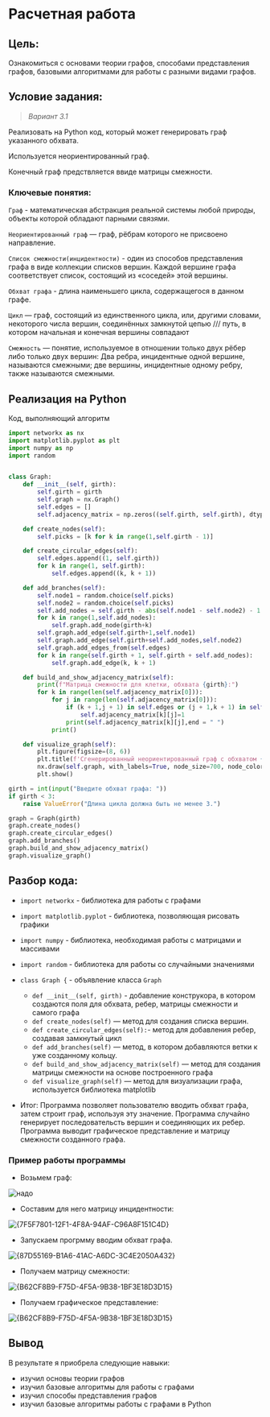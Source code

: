


# Расчетная работа 

## Цель:

Ознакомиться с основами теории графов, способами представления графов, базовыми алгоритмами для работы с разными видами графов.

## Условие задания:

>*Вариант 3.1*

Реализовать на Python код, который может генерировать граф указанного обхвата.

Используется неориентированный граф.

Конечный граф предствляется ввиде матрицы смежности.

### Ключевые понятия:
`Граф` - математическая абстракция реальной системы любой природы, объекты которой обладают парными связями.

`Неориентированный граф` —  граф, рёбрам которого не присвоено направление.

`Список смежности(инцидентности)` - один из способов представления графа в виде коллекции списков вершин. Каждой вершине графа соответствует список, состоящий из «соседей» этой вершины.

`Обхват графа` - длина наименьшего цикла, содержащегося в данном графе.

`Цикл` — граф, состоящий из единственного цикла, или, другими словами, некоторого числа вершин, соединённых замкнутой цепью /// путь, в котором начальная и конечная вершины совпадают

`Смежность` — понятие, используемое в отношении только двух рёбер либо только двух вершин: Два ребра, инцидентные одной вершине, называются смежными; две вершины, инцидентные одному ребру, также называются смежными. 

## Реализация на Python

Код, выполняющий алгоритм
``` python
import networkx as nx
import matplotlib.pyplot as plt
import numpy as np
import random


class Graph:
    def __init__(self, girth):
        self.girth = girth
        self.graph = nx.Graph()
        self.edges = []
        self.adjacency_matrix = np.zeros((self.girth, self.girth), dtype=int)

    def create_nodes(self):
        self.picks = [k for k in range(1,self.girth - 1)]

    def create_circular_edges(self):
        self.edges.append((1, self.girth))
        for k in range(1, self.girth):
            self.edges.append((k, k + 1))

    def add_branches(self):
        self.node1 = random.choice(self.picks)
        self.node2 = random.choice(self.picks)
        self.add_nodes = self.girth - abs(self.node1 - self.node2) - 1
        for k in range(1,self.add_nodes):
            self.graph.add_node(girth+k)
        self.graph.add_edge(self.girth+1,self.node1)
        self.graph.add_edge(self.girth+self.add_nodes,self.node2)
        self.graph.add_edges_from(self.edges)
        for k in range(self.girth + 1, self.girth + self.add_nodes):
            self.graph.add_edge(k, k + 1)

    def build_and_show_adjacency_matrix(self):
        print(f"Матрица смежности для клетки, обхвата {girth}:")
        for k in range(len(self.adjacency_matrix[0])):
            for j in range(len(self.adjacency_matrix[0])):
                if (k + 1,j + 1) in self.edges or (j + 1,k + 1) in self.edges:
                    self.adjacency_matrix[k][j]=1
                print(self.adjacency_matrix[k][j],end = " ")
            print()

    def visualize_graph(self):
        plt.figure(figsize=(8, 6))
        plt.title(f'Сгенерированный неориентированный граф с обхватом {self.girth}')
        nx.draw(self.graph, with_labels=True, node_size=700, node_color='lightblue', font_size=10, font_weight='bold')
        plt.show()

girth = int(input("Введите обхват графа: "))
if girth < 3:
    raise ValueError("Длина цикла должна быть не менее 3.")

graph = Graph(girth)
graph.create_nodes()
graph.create_circular_edges()
graph.add_branches()
graph.build_and_show_adjacency_matrix()
graph.visualize_graph()

```
## Разбор кода: 
- `import networkx` - библиотека для работы с графами
  
- `import matplotlib.pyplot` - библиотека, позволяющая рисовать графики

- `import numpy` - библиотека, необходимая работы с матрицами и массивами

- `import random` - библиотека для работы со случайными значениями

- `class Graph {` - объявление класса `Graph`
  - `def __init__(self, girth)` - добавление конструкора, в котором создаются поля для обхвата, ребер, матрицы смежности и самого графа
  - `def create_nodes(self)` — метод для создания списка вершин.
  - `def create_circular_edges(self):`- метод для добавления ребер, создавая замкнутый цикл
  - `def add_branches(self)` — метод, в котором добавляются ветки к уже созданному кольцу.
  - `def build_and_show_adjacency_matrix(self)` — метод для создания матрицы смежности на основе построенного графа
  - `def visualize_graph(self)` — метод для визуализации графа, используется библиотека matplotlib
- Итог:
Программа позволяет пользователю вводить обхват графа, затем строит граф, используя эту значение. Программа случайно генерирует последовательсть вершин и соединяющих их ребер. Программа выводит графическое представление и матрицу смежности созданного графа.

### Пример работы программы 

- Возьмем граф:



![надо](https://github.com/user-attachments/assets/77ed0302-205f-4ed5-9beb-e1c89f687ee0)

- Составим для него матрицу инцидентности:



![{7F5F7801-12F1-4F8A-94AF-C96A8F151C4D}](https://github.com/user-attachments/assets/e0bd9c08-014a-4182-a7b4-e94700f8512b)

- Запускаем прогрмму вводим обхват графа.




![{87D55169-B1A6-41AC-A6DC-3C4E2050A432}](https://github.com/user-attachments/assets/b5071f79-9b72-467c-93a8-3363aa8d15e2)
- Получаем матрицу смежности:



 ![{B62CF8B9-F75D-4F5A-9B38-1BF3E18D3D15}](https://github.com/user-attachments/assets/e59d1946-99a0-45f3-8ae9-fa5cc87fa9c6)
- Получаем графическое представление:



 ![{B62CF8B9-F75D-4F5A-9B38-1BF3E18D3D15}]([https://github.com/user-attachments/assets/e59d1946-99a0-45f3-8ae9-fa5cc87fa9c6](https://github.com/dekada314/RPIIS/blob/patch-1/labs/screens/ex1.jpg))

## Вывод
В результате я приобрела следующие навыки:
- изучил основы теории графов
- изучил базовые алгоритмы для работы с графами
- изучил способы представления графов
- изучил базовые алгоритмы работы с графами в Python

  
